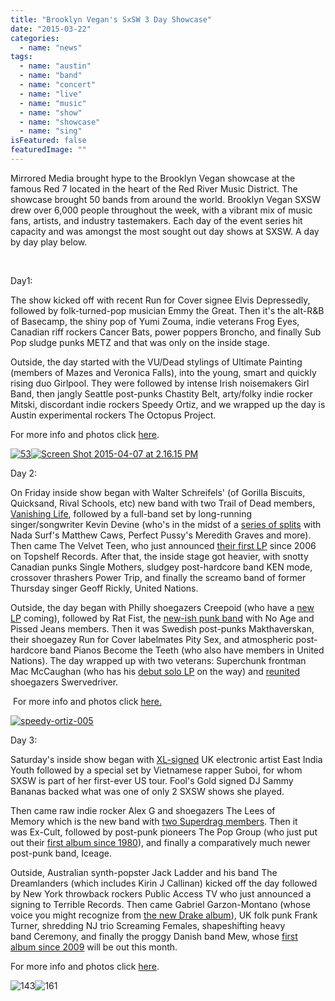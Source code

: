 ```yaml
---
title: "Brooklyn Vegan's SxSW 3 Day Showcase"
date: "2015-03-22"
categories: 
  - name: "news"
tags: 
  - name: "austin"
  - name: "band"
  - name: "concert"
  - name: "live"
  - name: "music"
  - name: "show"
  - name: "showcase"
  - name: "sing"
isFeatured: false
featuredImage: ""
---
```


Mirrored Media brought hype to the Brooklyn Vegan showcase at the famous Red 7 located in the heart of the Red River Music District. The showcase brought 50 bands from around the world. Brooklyn Vegan SXSW drew over 6,000 people throughout the week, with a vibrant mix of music fans, artists, and industry tastemakers. Each day of the event series hit capacity and was amongst the most sought out day shows at SXSW. A day by day play below.

 

Day1:

The show kicked off with recent Run for Cover signee Elvis Depressedly, followed by folk-turned-pop musician Emmy the Great. Then it's the alt-R&B of Basecamp, the shiny pop of Yumi Zouma, indie veterans Frog Eyes, Canadian riff rockers Cancer Bats, power poppers Broncho, and finally Sub Pop sludge punks METZ and that was only on the inside stage.

Outside, the day started with the VU/Dead stylings of Ultimate Painting (members of Mazes and Veronica Falls), into the young, smart and quickly rising duo Girlpool. They were followed by intense Irish noisemakers Girl Band, then jangly Seattle post-punks Chastity Belt, arty/folky indie rocker Mitski, discordant indie rockers Speedy Ortiz, and we wrapped up the day is Austin experimental rockers The Octopus Project.

For more info and photos click [here](http://www.brooklynvegan.com/archives/2015/03/brooklynvegan_s_19.html).

[![53](http://www.mirroredmedia.com/wp-content/uploads/2015/03/53-300x199.jpg)](http://www.mirroredmedia.com/wp-content/uploads/2015/03/53.jpg)[![Screen Shot 2015-04-07 at 2.16.15 PM](http://www.mirroredmedia.com/wp-content/uploads/2015/03/Screen-Shot-2015-04-07-at-2.16.15-PM1-244x300.png)](http://www.mirroredmedia.com/wp-content/uploads/2015/03/Screen-Shot-2015-04-07-at-2.16.15-PM1.png)

Day 2:

On Friday inside show began with Walter Schreifels' (of Gorilla Biscuits, Quicksand, Rival Schools, etc) new band with two Trail of Dead members, [Vanishing Life](http://www.brooklynvegan.com/archives/2014/09/vanshing_life_w.html), followed by a full-band set by long-running singer/songwriter Kevin Devine (who's in the midst of a [series of splits](http://www.brooklynvegan.com/archives/2015/02/meredith_graves.html) with Nada Surf's Matthew Caws, Perfect Pussy's Meredith Graves and more). Then came The Velvet Teen, who just announced [their first LP](http://www.brooklynvegan.com/archives/2015/03/the_velvet_teen_3.html) since 2006 on Topshelf Records. After that, the inside stage got heavier, with snotty Canadian punks Single Mothers, sludgey post-hardcore band KEN mode, crossover thrashers Power Trip, and finally the screamo band of former Thursday singer Geoff Rickly, United Nations.

Outside, the day began with Philly shoegazers Creepoid (who have a [new LP](http://www.brooklynvegan.com/archives/2015/03/creepoid_announ.html) coming), followed by Rat Fist, the [new-ish punk band](http://www.brooklynvegan.com/archives/2014/06/rat_fist_no_age.html) with No Age and Pissed Jeans members. Then it was Swedish post-punks Makthaverskan, their shoegazey Run for Cover labelmates Pity Sex, and atmospheric post-hardcore band Pianos Become the Teeth (who also have members in United Nations). The day wrapped up with two veterans: Superchunk frontman Mac McCaughan (who has his [debut solo LP](http://www.brooklynvegan.com/archives/2015/02/mac_mccaughan_s.html) on the way) and [reunited](http://www.brooklynvegan.com/archives/2015/02/swervedriver_ex.html) shoegazers Swervedriver.

 For more info and photos click [here.](http://www.brooklynvegan.com/archives/2015/03/brooklynvegan_s_18.html)

[![speedy-ortiz-005](http://www.mirroredmedia.com/wp-content/uploads/2015/03/speedy-ortiz-005-300x200.jpg)](http://www.mirroredmedia.com/wp-content/uploads/2015/03/speedy-ortiz-005.jpg)

Day 3:

Saturday's inside show began with [XL-signed](http://www.brooklynvegan.com/archives/2015/02/east_india_yout_1.html) UK electronic artist East India Youth followed by a special set by Vietnamese rapper Suboi, for whom SXSW is part of her first-ever US tour. Fool's Gold signed DJ Sammy Bananas backed what was one of only 2 SXSW shows she played.

Then came raw indie rocker Alex G and shoegazers The Lees of Memory which is the new band with [two Superdrag members](http://www.brooklynvegan.com/archives/2014/07/the_lees_of_mem.html). Then it was Ex-Cult, followed by post-punk pioneers The Pop Group (who just put out their [first album since 1980](http://www.brooklynvegan.com/archives/2015/02/stream_the_pop.html)), and finally a comparatively much newer post-punk band, Iceage.

Outside, Australian synth-popster Jack Ladder and his band The Dreamlanders (which includes Kirin J Callinan) kicked off the day followed by New York throwback rockers Public Access TV who just announced a signing to Terrible Records. Then came Gabriel Garzon-Montano (whose voice you might recognize from [the new Drake album](http://www.complex.com/music/2015/02/gabriel-garzon-montano-drake-collab-interview)), UK folk punk Frank Turner, shredding NJ trio Screaming Females, shapeshifting heavy band Ceremony, and finally the proggy Danish band Mew, whose [first album since 2009](http://www.brooklynvegan.com/archives/2015/03/mew_share_water.html) will be out this month.

For more info and photos click [here](http://www.brooklynvegan.com/archives/2015/03/brooklynvegan_s_20.html).

![143](http://www.mirroredmedia.com/wp-content/uploads/2015/03/143-300x200.jpg)![161](http://www.mirroredmedia.com/wp-content/uploads/2015/03/161-300x200.jpg)

